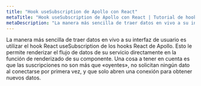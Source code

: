 ```yaml
---
title: "Hook useSubscription de Apollo con React"
metaTitle: "Hook useSubscription de Apollo con React | Tutorial de hooks Apollo con React en GraphQL"
metaDescription: "La manera más sencilla de traer datos en vivo a su interfaz de usuario es utilizar el hook React useSubscription de los hooks React de Apollo."
---
```


La manera más sencilla de traer datos en vivo a su interfaz de usuario es utilizar el hook React useSubscription de los hooks React de Apollo. Esto le permite renderizar el flujo de datos de su servicio directamente en la función de renderizado de su componente. Una cosa a tener en cuenta es que las suscripciones no son más que «oyentes», no solicitan ningún dato al conectarse por primera vez, y que solo abren una conexión para obtener nuevos datos.